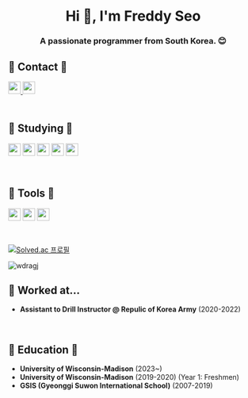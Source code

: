 <h1 align="center">Hi 👋, I'm Freddy Seo</h1>
<h3 align="center">A passionate programmer from South Korea. 😊</h3>

<h2>📱 Contact 📱<br/></h2>
<a href="mailto:wdragj@gmail.com"><img height="25" src="https://img.shields.io/badge/Gmail-D14836?style=for-the-badge&logo=gmail&logoColor=white"> <a href="https://www.linkedin.com/in/freddy-seo-00003a237"><img height="25" src="https://img.shields.io/badge/linkedin-%230077B5.svg?style=for-the-badge&logo=linkedin&logoColor=white"></a>

<h2><br/>📖 Studying 📖<br/></h2>
<p><img height="25" src="https://img.shields.io/badge/python-3670A0?style=for-the-badge&logo=python&logoColor=ffdd54"> <img height="25" src="https://img.shields.io/badge/java-%23ED8B00.svg?style=for-the-badge&logo=java&logoColor=white"> <img height="25" src="https://img.shields.io/badge/html5-%23E34F26.svg?style=for-the-badge&logo=html5&logoColor=white"> <img height="25" src="https://img.shields.io/badge/css3-%231572B6.svg?style=for-the-badge&logo=css3&logoColor=white"> <img height="25" src="https://img.shields.io/badge/javascript-%23323330.svg?style=for-the-badge&logo=javascript&logoColor=%23F7DF1E)"></p>
<br/>

<h2>🔧 Tools 🔧 <br/></h2>
<p><img height="25" src="https://img.shields.io/badge/github-%23121011.svg?style=for-the-badge&logo=github&logoColor=white"> <img height="25" src="https://img.shields.io/badge/Visual%20Studio%20Code-0078d7.svg?style=for-the-badge&logo=visual-studio-code&logoColor=white"> <img height="25" src="https://img.shields.io/badge/Eclipse-FE7A16.svg?style=for-the-badge&logo=Eclipse&logoColor=white"></p>
<br/>

[![Solved.ac
프로필](http://mazassumnida.wtf/api/v2/generate_badge?boj=백준아이디)](https://solved.ac/wdragj)

<p><img src="https://github-readme-stats.vercel.app/api/top-langs?username=wdragj&show_icons=true&locale=en&layout=compact" alt="wdragj" /></p>


<h2>👔 Worked at...</h2>
<ul>
  <li><b>Assistant to Drill Instructor @ Repulic of Korea Army</b> (2020-2022)</li>
</ul>
<br/>

<h2>🏫 Education 🏫 <br/></h2>
<ul>
    <li><b>University of Wisconsin-Madison</b> (2023~)</li>
    <li><b>University of Wisconsin-Madison</b> (2019-2020) (Year 1: Freshmen)</li>
    <li><b>GSIS (Gyeonggi Suwon International School)</b> (2007-2019)</li>
</ul>